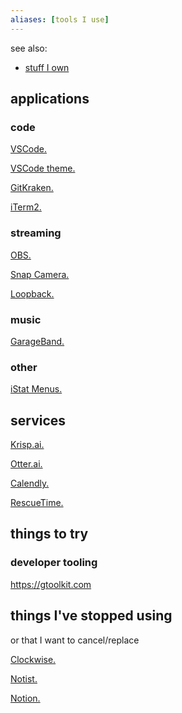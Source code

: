 ```yaml
---
aliases: [tools I use]
---
```


see also:
- [stuff I own](self/stuff%20I%20own.md)

## applications

### code

[VSCode.]()

[VSCode theme.]()

[GitKraken.]()

[iTerm2.]()

### streaming

[OBS.]()

[Snap Camera.]()

[Loopback.]()

### music

[GarageBand.]()

### other

[iStat Menus.]()

## services

[Krisp.ai.]()

[Otter.ai.]()

[Calendly.]()

[RescueTime.]()


## things to try

### developer tooling

https://gtoolkit.com


## things I've stopped using
or that I want to cancel/replace

[Clockwise.]()

[Notist.]()

[Notion.]()
